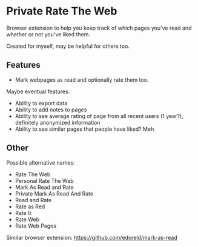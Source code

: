 # Private Rate The Web
Browser extension to help you keep track of which pages you've read and whether or not you've liked them.

Created for myself, may be helpful for others too.

## Features
- Mark webpages as read and optionally rate them too.

Maybe eventual features:
- Ability to export data
- Ability to add notes to pages
- Ability to see average rating of page from all recent users (1 year?), definitely anonymized information
- Ability to see similar pages that people have liked? Meh




## Other
Possible alternative names:
- Rate The Web
- Personal Rate The Web
- Mark As Read and Rate
- Private Mark As Read And Rate
- Read and Rate
- Rate as Red
- Rate It
- Rate Web
- Rate Web Pages

Similar browser extension: https://github.com/edoreld/mark-as-read
